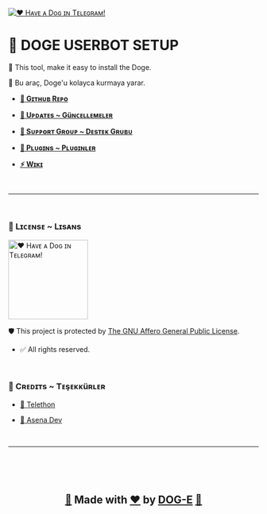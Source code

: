 [<img
src="https://raw.githubusercontent.com/DOG-E/Source/DOGE/Material/DogeTemplate.png"
alt="❤️ Hᴀᴠᴇ ᴀ Doɢ ɪɴ Tᴇʟᴇɢʀᴀᴍ!">
](https://T.me/DogeUserBot)

# **🐶 DOGE USERBOT SETUP**

🐾 This tool, make it easy to install the Doge.

🐾 Bu araç, Doge'u kolayca kurmaya yarar.

- **[🔗 Gɪᴛʜᴜʙ Rᴇᴘo](https://github.com/DOG-E/DogeUserBot)**

- **[📣 Uᴘᴅᴀᴛᴇs ~ Güɴᴄᴇʟʟᴇᴍᴇʟᴇʀ](https://T.me/DogeUserBot)**

- **[💬 Sᴜᴘᴘoʀᴛ Gʀoᴜᴘ ~ Dᴇsᴛᴇᴋ Gʀᴜʙᴜ](https://T.me/DogeSup)**

- **[🧩 Pʟᴜɢɪɴs ~ Pʟᴜɢɪɴʟᴇʀ](https://T.me/DogePlugin)**

- **[⚡ Wɪᴋɪ](https://github.com/DOG-E/Source/wiki)**

<br>

---

<br>

### **🔐 Lɪᴄᴇɴsᴇ ~ Lɪsᴀɴs**

[<img
src="https://upload.wikimedia.org/wikipedia/commons/0/06/AGPLv3_Logo.svg"
width="160"
alt="❤️ Hᴀᴠᴇ ᴀ Doɢ ɪɴ Tᴇʟᴇɢʀᴀᴍ!">
](https://github.com/DOG-E/DogeUserBot/blob/DOGE/LICENSE)

🛡 This project is protected by [The GNU Affero General Public License](https://github.com/DOG-E/DogeUserBot/blob/DOGE/LICENSE).

- ✅ All rights reserved.

<br>

### **🤍 Cʀᴇᴅɪᴛs ~ Tᴇşᴇᴋᴋüʀʟᴇʀ**

- [🔮 Telethon](https://github.com/LonamiWebs/Telethon)

- [🐺 Asena Dev](https://github.com/AsenaDev)

<br>

---

<br>
<br>
<br>
<h2
align="center">

**[🐶](https://bit.do/DogeUserBot) Made with [❤](https://t.me/MutluTelegram) by [DOG-E](https://github.com/DOG-E) [🐾](https://bit.do/DogeUserBot)**

</h2>
<br>
<br>
<br>
